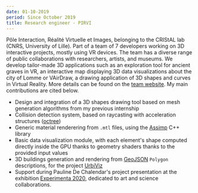 ```yaml
---
date: 01-10-2019
period: Since October 2019
title: Research engineer - PIRVI
---
```

Pôle Interaction, Réalité Virtuelle et Images, belonging to the CRIStAL lab (CNRS, University of Lille). Part of a team of 7 developers working on 3D interactive projects, mostly using VR devices. The team has a diverse range of public collaborations with researchers, artists, and museums. We develop tailor-made 3D applications such as an exploration tool for ancient graves in VR, an interactive map displaying 3D data visualizations about the city of Lomme or VAirDraw, a drawing application of 3D shapes and curves in Virtual Reality. More details can be found on the [team website](http://cristal.univ-lille.fr/pirvi/pages/presentation/). My main contributions are cited below. 

- Design and integration of a 3D shapes drawing tool based on mesh generation algorithms from my previous internship
- Collision detection system, based on raycasting with acceleration structures ([octree](https://fr.wikipedia.org/wiki/Octree))
- Generic material renderering from `.mtl` files, using the [Assimp](https://github.com/assimp/assimp) C++ library
- Basic data visualization module, with each element's shape computed directly inside the GPU thanks to geometry shaders thanks to the provided input values
- 3D buildings generation and rendering from [GeoJSON](https://geojson.org/) `Polygon` descriptions, for the project [UrbiViz](https://www.youtube.com/watch?v=0uibUiQkgwc)
- Support during Pauline De Chalendar's project presentation at the exhibition [Experimenta 2020](https://www.experimenta.fr/), dedicated to art and science collaborations.


